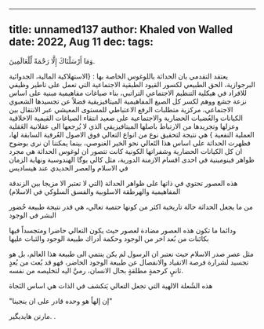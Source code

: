 
---
title: unnamed137
author: Khaled von Walled
date: 2022, Aug 11
dec:
tags:
---
وَمَا أَرْسَلْنَاكَ إِلَّا رَحْمَةً لِّلْعَالَمِينَ.

يعتقد التقدمي بان الحداثة باللوغوس الخاصة بها : {الاستهلاكية المالية، الجدوائية البرجوازية، الحق الطبيعي لكسور القيود الطبقية الاجتماعية التي تعمل على تاطير وظيفي للافراد في هيكلية التنظيم الاجتماعي التراتبي، بناء صياغات مفاهيمية مبنية على اساس نزعة جشع ووهم لكسر كل الصيغ المفاهيمية الميتافيزيقية فضلاً عن تجسيدها الشعبوي الاجتماعي، مركزية متطلبات الرفع الاعتباطي للمستوى المعيشي عبر الانتقال بين الكيانات والعُضيات الحضارية والاجتماعية على صعيد انتقاء الصياغات القيمية الاخلاقية وعزلها وتجريدها من الارتباط باصلها الميتافيزيقي الذي لا يُرجعها الى عقلانية العَقلية العملية النفعية } هي نتيجة لتحقيق نوع من انواع التعالي فوق الاصول العُرفية السابقة لها، فظهرت الحداثة على اساس هذا التَعالي نحو الخير الغنوصي، بينما يمكننا ان نرى بوضوح ان كل الكيانات الحضارية وشفراتها الكونية كانت تتصور ان لوغوس الحداثة هي مجرد ظواهر فينومينية في احدى اقسام الازمنة الدورية، مثل كالي يوگا الهندوسية ونهاية الزمان في الاسلام والعصر الحديدي عند هيساديس

هذه العصور تحتوي في ذاتها على ظواهر الحداثة (التي لا تعتبر الا مزيجا بين الزندقة المفاهيمية والهرطقة الاسلوبية والفسق السلوكي في الاسلام)

من ما يجعل الحداثة حالة تاريخية اكثر من كونها حتمية تعالي، هي قدر نتيجة طبيعة حُضور البشر في الوجود 

ودائما ما تكون هذه العصور مضادة لعصور حيث يكون التعالي حاضرا ومتجسداً فيها بكائنات من بُعد اخر من الوجود وحكمة أدراك طبيعة الوجود والثبات عليها

مثل عصر صدر الاسلام حيث نعتبر ان الرسول لم يكن ينتمي الى طبيعة هذا العالم، بل هو تجسيد لشرارة فرصة الانقياد والانفصال عن طبيعة الوجود الحاضر، فهو قد بُعث من بُعدٍ ثانيٍ كرحمةٍ مطلقةٍ بحال الانسان، رميَّ اليه لتخليصه من نفسه.

هذه الشُعلة الالهية التي تجعل التعالي يَتكشف في الذات هي اساس النَجاة

"إن إلهاً هو وحده قادر على ان ينجينا"

مارتن هايديگير.
.

